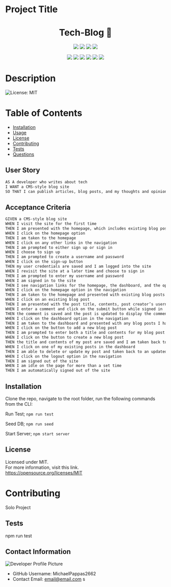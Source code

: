 # Project Title

  <h1 align="center"> Tech-Blog 👋</h1>

  <p align="center">
    <img src="https://img.shields.io/github/repo-size/MichaelPappas2662/Tech-Blog" />
    <img src="https://img.shields.io/github/languages/top/MichaelPappas2662/Tech-Blog"  />
    <img src="https://img.shields.io/github/issues/MichaelPappas2662/Tech-Blog" />
    <img src="https://img.shields.io/github/last-commit/MichaelPappas2662/Tech-Blog" >
</p>

<p align="center">
    <img src="https://img.shields.io/badge/Javascript-yellow" />
    <img src="https://img.shields.io/badge/MySQL-blue"  />
    <img src="https://img.shields.io/badge/-node.js-green" />
    <img src="https://img.shields.io/badge/-Bcrypt-red" >
    <img src="https://img.shields.io/badge/-screencastify-lightgrey" />
    <img src="https://img.shields.io/badge/-json-orange" />
</p>

# Description

  ![License: MIT](https://img.shields.io/badge/License-MIT-yellow.svg)

# Table of Contents

* [Installation](#-Installation)
* [Usage](#-Usage)
* [License](#-Installation)
* [Contributing](#-Contributing)
* [Tests](#-Tests)
* [Questions](#-Contact-Information)

## User Story

```md
AS A developer who writes about tech
I WANT a CMS-style blog site
SO THAT I can publish articles, blog posts, and my thoughts and opinions
```

## Acceptance Criteria

```md
GIVEN a CMS-style blog site
WHEN I visit the site for the first time
THEN I am presented with the homepage, which includes existing blog posts if any have been posted; navigation links for the homepage and the dashboard; and the option to log in
WHEN I click on the homepage option
THEN I am taken to the homepage
WHEN I click on any other links in the navigation
THEN I am prompted to either sign up or sign in
WHEN I choose to sign up
THEN I am prompted to create a username and password
WHEN I click on the sign-up button
THEN my user credentials are saved and I am logged into the site
WHEN I revisit the site at a later time and choose to sign in
THEN I am prompted to enter my username and password
WHEN I am signed in to the site
THEN I see navigation links for the homepage, the dashboard, and the option to log out
WHEN I click on the homepage option in the navigation
THEN I am taken to the homepage and presented with existing blog posts that include the post title and the date created
WHEN I click on an existing blog post
THEN I am presented with the post title, contents, post creator’s username, and date created for that post and have the option to leave a comment
WHEN I enter a comment and click on the submit button while signed in
THEN the comment is saved and the post is updated to display the comment, the comment creator’s username, and the date created
WHEN I click on the dashboard option in the navigation
THEN I am taken to the dashboard and presented with any blog posts I have already created and the option to add a new blog post
WHEN I click on the button to add a new blog post
THEN I am prompted to enter both a title and contents for my blog post
WHEN I click on the button to create a new blog post
THEN the title and contents of my post are saved and I am taken back to an updated dashboard with my new blog post
WHEN I click on one of my existing posts in the dashboard
THEN I am able to delete or update my post and taken back to an updated dashboard
WHEN I click on the logout option in the navigation
THEN I am signed out of the site
WHEN I am idle on the page for more than a set time
THEN I am automatically signed out of the site 
```

## Installation

Clone the repo, navigate to the root folder, run the following commands from the CLI:

Run Test;
`npm run test`

Seed DB;
`npm run seed`

Start Server;
`npm start server`

## License

  Licensed under MIT.<br/>
  For more information, visit this link.<br/>
  <https://opensource.org/licenses/MIT>
  
# Contributing

  Solo Project

## Tests

 npm run test

## Contact Information

  ![Developer Profile Picture](undefined)

* GitHub Username: MichaelPappas2662
* Contact Email: email@email.com
  s
